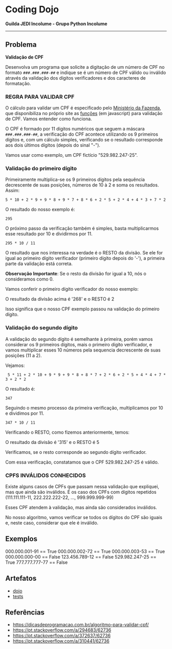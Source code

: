 # Coding Dojo

**Guilda JEDI Incolume - Grupo Python Incolume**

---

## Problema

**Validação de CPF**

Desenvolva um programa que solicite a digitação de um
número de CPF no formato `###.###.###-##` e indique se é um número de CPF válido ou
inválido através da validação dos dígitos verificadores e dos caracteres de formatação.


### REGRA PARA VALIDAR CPF

O cálculo para validar um CPF é especificado pelo [Ministério da Fazenda](http://www.receita.fazenda.gov.br/aplicacoes/atcta/cpf/consultapublica.asp), que disponibiliza no próprio site as [funções](http://www.receita.fazenda.gov.br/aplicacoes/atcta/cpf/funcoes.js) (em javascript) para validação de CPF. Vamos entender como funciona.

O CPF é formado por 11 dígitos numéricos que seguem a máscara `###.###.###-##`, a verificação do CPF acontece utilizando os 9 primeiros dígitos e, com um cálculo simples, verificando se o resultado corresponde aos dois últimos dígitos (depois do sinal "-").

Vamos usar como exemplo, um CPF fictício "529.982.247-25".

### Validação do primeiro dígito

Primeiramente multiplica-se os 9 primeiros dígitos pela sequência decrescente de suas posições, números de 10 à 2 e soma os resultados. Assim:

    5 * 10 + 2 * 9 + 9 * 8 + 9 * 7 + 8 * 6 + 2 * 5 + 2 * 4 + 4 * 3 + 7 * 2

O resultado do nosso exemplo é:

    295

O próximo passo da verificação também é simples, basta multiplicarmos esse resultado por 10 e dividirmos por 11.

    295 * 10 / 11

O resultado que nos interessa na verdade é o RESTO da divisão. 
Se ele for igual ao primeiro dígito verificador (primeiro dígito depois do '-'), a primeira parte da validação está correta.

**Observação Importante**: Se o resto da divisão for igual a 10, nós o consideramos como 0.

Vamos conferir o primeiro dígito verificador do nosso exemplo:

O resultado da divisão acima é '268' e o RESTO é 2

Isso significa que o nosso CPF exemplo passou na validação do primeiro dígito.

### Validação do segundo dígito

A validação do segundo dígito é semelhante à primeira, porém vamos considerar os 9 primeiros dígitos, mais o primeiro dígito verificador, e vamos multiplicar esses 10 números pela sequencia decrescente de suas posições (11 a 2). 

Vejamos:

     5 * 11 + 2 * 10 + 9 * 9 + 9 * 8 + 8 * 7 + 2 * 6 + 2 * 5 + 4 * 4 + 7 * 3 + 2 * 2

O resultado é:

    347

Seguindo o mesmo processo da primeira verificação, multiplicamos por 10 e dividimos por 11.

    347 * 10 / 11

Verificando o RESTO, como fizemos anteriormente, temos:

O resultado da divisão é '315' e o RESTO é 5

Verificamos, se o resto corresponde ao segundo dígito verificador.

Com essa verificação, constatamos que o CPF 529.982.247-25 é válido.

### CPFS INVÁLIDOS CONHECIDOS

Existe alguns casos de CPFs que passam nessa validação que expliquei, mas que ainda são inválidos. 
É os caso dos CPFs com dígitos repetidos (111.111.111-11, 222.222.222-22, ..., 999.999.999-99)

Esses CPF atendem à validação, mas ainda são considerados inválidos.

No nosso algoritmo, vamos verificar se todos os dígitos do CPF são iguais e, neste caso, considerar que ele é inválido.


## Exemplos

000.000.001-91 == True
000.000.002-72 == True
000.000.003-53 == True
000.000.000-00 == False
123.456.789-12 == False
529.982.247-25 == True
777.777.777-77 == False


## Artefatos

- [dojo](./dojo.py)
- [tests](./test_20240502.py)

## Referências

- https://dicasdeprogramacao.com.br/algoritmo-para-validar-cpf/
- https://pt.stackoverflow.com/a/294683/62736
- https://pt.stackoverflow.com/a/372637/62736
- https://pt.stackoverflow.com/a/310441/62736